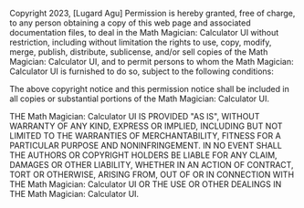 Copyright 2023, [Lugard Agu]
Permission is hereby granted, free of charge, to any person obtaining a copy of this web page and associated documentation files, to deal in the Math Magician: Calculator UI without restriction, including without limitation the rights to use, copy, modify, merge, publish, distribute, sublicense, and/or sell copies of the Math Magician: Calculator UI, and to permit persons to whom the Math Magician: Calculator UI is furnished to do so, subject to the following conditions:

The above copyright notice and this permission notice shall be included in all copies or substantial portions of the Math Magician: Calculator UI.

THE Math Magician: Calculator UI IS PROVIDED "AS IS", WITHOUT WARRANTY OF ANY KIND, EXPRESS OR IMPLIED, INCLUDING BUT NOT LIMITED TO THE WARRANTIES OF MERCHANTABILITY, FITNESS FOR A PARTICULAR PURPOSE AND NONINFRINGEMENT. IN NO EVENT SHALL THE AUTHORS OR COPYRIGHT HOLDERS BE LIABLE FOR ANY CLAIM, DAMAGES OR OTHER LIABILITY, WHETHER IN AN ACTION OF CONTRACT, TORT OR OTHERWISE, ARISING FROM, OUT OF OR IN CONNECTION WITH THE Math Magician: Calculator UI OR THE USE OR OTHER DEALINGS IN THE Math Magician: Calculator UI.